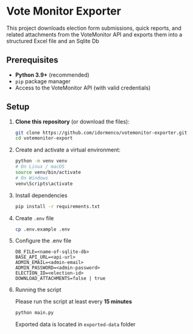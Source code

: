 # Vote Monitor Exporter

This project downloads election form submissions, quick reports, and related attachments from the VoteMonitor API and exports them into a structured Excel file and an Sqlite Db

## Prerequisites

- **Python 3.9+** (recommended)
- `pip` package manager
- Access to the VoteMonitor API (with valid credentials)

## Setup

1. **Clone this repository** (or download the files):
   ```bash
   git clone https://github.com/idormenco/votemonitor-exporter.git
   cd votemonitor-export
2. Create and activate a virtual environment:
   ```bash
   python -m venv venv
   # On Linux / macOS
   source venv/bin/activate
   # On Windows
   venv\Scripts\activate
3. Install dependencies
   ```bash
   pip install -r requirements.txt
4. Create `.env` file
   ```bash
   cp .env.example .env
5. Configure the .env file
   ```dotenv
   DB_FILE=<name-of-sqlite-db>
   BASE_API_URL=<api-url>
   ADMIN_EMAIL=<admin-email>
   ADMIN_PASSWORD=<admin-password>
   ELECTION_ID=<election-id>
   DOWNLOAD_ATTACHMENTS=false | true
6. Running the script

   Please run the script at least every **15 minutes**
   ```bash
   python main.py
   ```
   Exported data is located in `exported-data` folder

